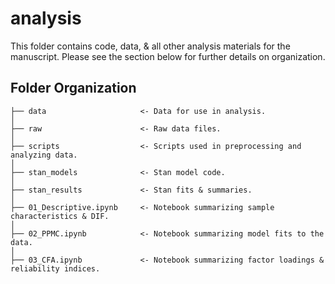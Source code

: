 # analysis

This folder contains code, data, & all other analysis materials for the manuscript. Please see the section below for further details on organization.

## Folder Organization

    ├── data                     <- Data for use in analysis.
    │   
    ├── raw                      <- Raw data files.
    │   
    ├── scripts                  <- Scripts used in preprocessing and analyzing data.
    │   
    ├── stan_models              <- Stan model code.
    │   
    ├── stan_results             <- Stan fits & summaries.
    │
    ├── 01_Descriptive.ipynb     <- Notebook summarizing sample characteristics & DIF.
    │   
    ├── 02_PPMC.ipynb            <- Notebook summarizing model fits to the data.
    │   
    ├── 03_CFA.ipynb             <- Notebook summarizing factor loadings & reliability indices.